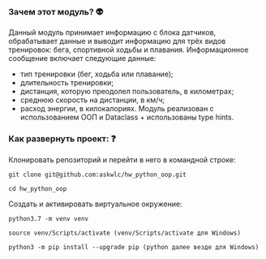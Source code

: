 ### Зачем этот модуль? :alien:
Данный модуль принимает информацию с блока датчиков, обрабатывает данные и выводит информацию для трёх видов тренировок: бега, спортивной ходьбы и плавания. Информационное сообщение включает следующие данные:
- тип тренировки (бег, ходьба или плавание);
- длительность тренировки;
- дистанция, которую преодолел пользователь, в километрах;
- среднюю скорость на дистанции, в км/ч;
- расход энергии, в килокалориях.
Модуль реализован с использованием ООП и Dataclass + использованы type hints. 

### Как развернуть проект: :question:

Клонировать репозиторий и перейти в него в командной строке:

```
git clone git@github.com:askwlc/hw_python_oop.git
```

```
cd hw_python_oop
```

Cоздать и активировать виртуальное окружение:

```
python3.7 -m venv venv
```

```
source venv/Scripts/activate (venv/Scripts/activate для Windows)
```

```
python3 -m pip install --upgrade pip (python далее везде для Windows)
```
